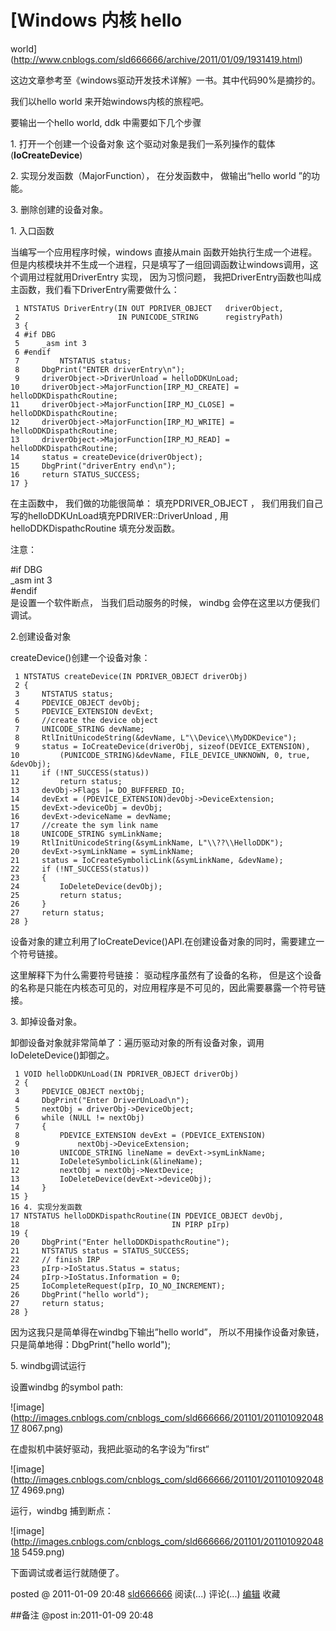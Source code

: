 #  [Windows 内核 hello
world](http://www.cnblogs.com/sld666666/archive/2011/01/09/1931419.html)

这边文章参考至《windows驱动开发技术详解》一书。其中代码90%是摘抄的。

我们以hello world 来开始windows内核的旅程吧。

要输出一个hello world, ddk 中需要如下几个步骤

1\. 打开一个创建一个设备对象 这个驱动对象是我们一系列操作的载体(**IoCreateDevice**)

2\. 实现分发函数（MajorFunction）， 在分发函数中， 做输出“hello world ”的功能。

3\. 删除创建的设备对象。

1\. 入口函数

当编写一个应用程序时候，windows 直接从main
函数开始执行生成一个进程。但是内核模块并不生成一个进程，只是填写了一组回调函数让windows调用，这个调用过程就用DriverEntry 实现，
因为习惯问题， 我把DriverEntry函数也叫成主函数，我们看下DriverEntry需要做什么：

     1 NTSTATUS DriverEntry(IN OUT PDRIVER_OBJECT   driverObject,   
     2                      IN PUNICODE_STRING      registryPath)   
     3 {   
     4 #if DBG   
     5     _asm int 3   
     6 #endif   
     7         NTSTATUS status;  
     8     DbgPrint("ENTER driverEntry\n");  
     9     driverObject->DriverUnload = helloDDKUnLoad;   
    10     driverObject->MajorFunction[IRP_MJ_CREATE] = helloDDKDispathcRoutine;   
    11     driverObject->MajorFunction[IRP_MJ_CLOSE] = helloDDKDispathcRoutine;   
    12     driverObject->MajorFunction[IRP_MJ_WRITE] = helloDDKDispathcRoutine;   
    13     driverObject->MajorFunction[IRP_MJ_READ] = helloDDKDispathcRoutine;  
    14     status = createDevice(driverObject);  
    15     DbgPrint("driverEntry end\n");  
    16     return STATUS_SUCCESS;   
    17 }

在主函数中， 我们做的功能很简单： 填充PDRIVER_OBJECT ，
我们用我们自己写的helloDDKUnLoad填充PDRIVER::DriverUnload , 用helloDDKDispathcRoutine
填充分发函数。

注意：

#if DBG  
_asm int 3  
#endif  
是设置一个软件断点， 当我们启动服务的时候， windbg 会停在这里以方便我们调试。

2.创建设备对象

createDevice()创建一个设备对象：

     1 NTSTATUS createDevice(IN PDRIVER_OBJECT driverObj)   
     2 {   
     3     NTSTATUS status;   
     4     PDEVICE_OBJECT devObj;   
     5     PDEVICE_EXTENSION devExt;  
     6     //create the device object   
     7     UNICODE_STRING devName;   
     8     RtlInitUnicodeString(&devName, L"\\Device\\MyDDKDevice");  
     9     status = IoCreateDevice(driverObj, sizeof(DEVICE_EXTENSION),   
    10         (PUNICODE_STRING)&devName, FILE_DEVICE_UNKNOWN, 0, true, &devObj);  
    11     if (!NT_SUCCESS(status))   
    12         return status;  
    13     devObj->Flags |= DO_BUFFERED_IO;   
    14     devExt = (PDEVICE_EXTENSION)devObj->DeviceExtension;   
    15     devExt->deviceObj = devObj;   
    16     devExt->deviceName = devName;  
    17     //create the sym link name   
    18     UNICODE_STRING symLinkName;   
    19     RtlInitUnicodeString(&symLinkName, L"\\??\\HelloDDK");   
    20     devExt->symLinkName = symLinkName;  
    21     status = IoCreateSymbolicLink(&symLinkName, &devName);   
    22     if (!NT_SUCCESS(status))   
    23     {   
    24         IoDeleteDevice(devObj);   
    25         return status;   
    26     }  
    27     return status;   
    28 }

设备对象的建立利用了IoCreateDevice()API.在创建设备对象的同时，需要建立一个符号链接。

这里解释下为什么需要符号链接： 驱动程序虽然有了设备的名称， 但是这个设备的名称是只能在内核态可见的，对应用程序是不可见的，因此需要暴露一个符号链接。

3\. 卸掉设备对象。

卸御设备对象就非常简单了：遍历驱动对象的所有设备对象，调用IoDeleteDevice()卸御之。

     1 VOID helloDDKUnLoad(IN PDRIVER_OBJECT driverObj)   
     2 {   
     3     PDEVICE_OBJECT nextObj;   
     4     DbgPrint("Enter DriverUnLoad\n");  
     5     nextObj = driverObj->DeviceObject;  
     6     while (NULL != nextObj)   
     7     {   
     8         PDEVICE_EXTENSION devExt = (PDEVICE_EXTENSION)   
     9             nextObj->DeviceExtension;  
    10         UNICODE_STRING lineName = devExt->symLinkName;   
    11         IoDeleteSymbolicLink(&lineName);   
    12         nextObj = nextObj->NextDevice;   
    13         IoDeleteDevice(devExt->deviceObj);   
    14     }   
    15 }  
    16 4. 实现分发函数  
    17 NTSTATUS helloDDKDispathcRoutine(IN PDEVICE_OBJECT devObj,   
    18                                  IN PIRP pIrp)   
    19 {   
    20     DbgPrint("Enter helloDDKDispathcRoutine");   
    21     NTSTATUS status = STATUS_SUCCESS;  
    22     // finish IRP   
    23     pIrp->IoStatus.Status = status;   
    24     pIrp->IoStatus.Information = 0;   
    25     IoCompleteRequest(pIrp, IO_NO_INCREMENT);   
    26     DbgPrint("hello world");  
    27     return status;   
    28 }

因为这我只是简单得在windbg下输出”hello world”， 所以不用操作设备对象链，只是简单地得：DbgPrint("hello world");

5\. windbg调试运行

设置windbg 的symbol path:

![image](http://images.cnblogs.com/cnblogs_com/sld666666/201101/20110109204817
8067.png)

在虚拟机中装好驱动，我把此驱动的名字设为”first“

![image](http://images.cnblogs.com/cnblogs_com/sld666666/201101/20110109204817
4969.png)

运行，windbg 捕到断点：

![image](http://images.cnblogs.com/cnblogs_com/sld666666/201101/20110109204818
5459.png)

下面调试或者运行就随便了。

posted @ 2011-01-09 20:48 [sld666666](http://www.cnblogs.com/sld666666/)
阅读(...) 评论(...) [编辑](https://i.cnblogs.com/EditPosts.aspx?postid=1931419) 收藏

##备注 
 @post in:2011-01-09 20:48